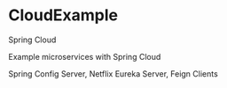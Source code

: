 # CloudExample
Spring Cloud


Example microservices with Spring Cloud

Spring Config Server, Netflix Eureka Server, Feign Clients
